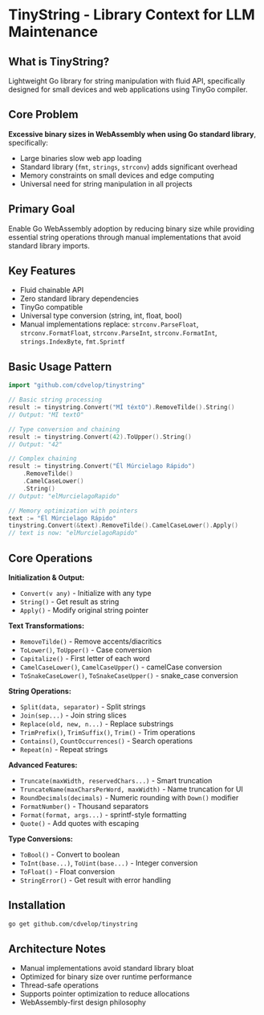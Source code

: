# TinyString - Library Context for LLM Maintenance

## What is TinyString?

Lightweight Go library for string manipulation with fluid API, specifically designed for small devices and web applications using TinyGo compiler.

## Core Problem

**Excessive binary sizes in WebAssembly when using Go standard library**, specifically:
- Large binaries slow web app loading
- Standard library (`fmt`, `strings`, `strconv`) adds significant overhead  
- Memory constraints on small devices and edge computing
- Universal need for string manipulation in all projects

## Primary Goal

Enable Go WebAssembly adoption by reducing binary size while providing essential string operations through manual implementations that avoid standard library imports.

## Key Features

- Fluid chainable API
- Zero standard library dependencies
- TinyGo compatible
- Universal type conversion (string, int, float, bool)
- Manual implementations replace: `strconv.ParseFloat`, `strconv.FormatFloat`, `strconv.ParseInt`, `strconv.FormatInt`, `strings.IndexByte`, `fmt.Sprintf`

## Basic Usage Pattern

```go
import "github.com/cdvelop/tinystring"

// Basic string processing
result := tinystring.Convert("MÍ téxtO").RemoveTilde().String()
// Output: "MI textO"

// Type conversion and chaining
result := tinystring.Convert(42).ToUpper().String()
// Output: "42"

// Complex chaining
result := tinystring.Convert("Él Múrcielago Rápido")
    .RemoveTilde()
    .CamelCaseLower()
    .String()
// Output: "elMurcielagoRapido"

// Memory optimization with pointers
text := "Él Múrcielago Rápido"
tinystring.Convert(&text).RemoveTilde().CamelCaseLower().Apply()
// text is now: "elMurcielagoRapido"
```

## Core Operations

**Initialization & Output:**
- `Convert(v any)` - Initialize with any type
- `String()` - Get result as string 
- `Apply()` - Modify original string pointer

**Text Transformations:**
- `RemoveTilde()` - Remove accents/diacritics
- `ToLower()`, `ToUpper()` - Case conversion
- `Capitalize()` - First letter of each word
- `CamelCaseLower()`, `CamelCaseUpper()` - camelCase conversion
- `ToSnakeCaseLower()`, `ToSnakeCaseUpper()` - snake_case conversion

**String Operations:**
- `Split(data, separator)` - Split strings
- `Join(sep...)` - Join string slices
- `Replace(old, new, n...)` - Replace substrings
- `TrimPrefix()`, `TrimSuffix()`, `Trim()` - Trim operations
- `Contains()`, `CountOccurrences()` - Search operations
- `Repeat(n)` - Repeat strings

**Advanced Features:**
- `Truncate(maxWidth, reservedChars...)` - Smart truncation
- `TruncateName(maxCharsPerWord, maxWidth)` - Name truncation for UI
- `RoundDecimals(decimals)` - Numeric rounding with `Down()` modifier
- `FormatNumber()` - Thousand separators
- `Format(format, args...)` - sprintf-style formatting
- `Quote()` - Add quotes with escaping

**Type Conversions:**
- `ToBool()` - Convert to boolean
- `ToInt(base...)`, `ToUint(base...)` - Integer conversion
- `ToFloat()` - Float conversion
- `StringError()` - Get result with error handling

## Installation

```bash
go get github.com/cdvelop/tinystring
```

## Architecture Notes

- Manual implementations avoid standard library bloat
- Optimized for binary size over runtime performance
- Thread-safe operations
- Supports pointer optimization to reduce allocations
- WebAssembly-first design philosophy

